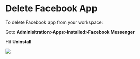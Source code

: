 # Delete Facebook App

To delete Facebook app from your workspace:

Goto **Adminisitration>Apps>Installed>Facebook Messenger**

Hit **Uninstall**

![](../../../../../.gitbook/assets/2022-02-01\_16-38-15.png)
